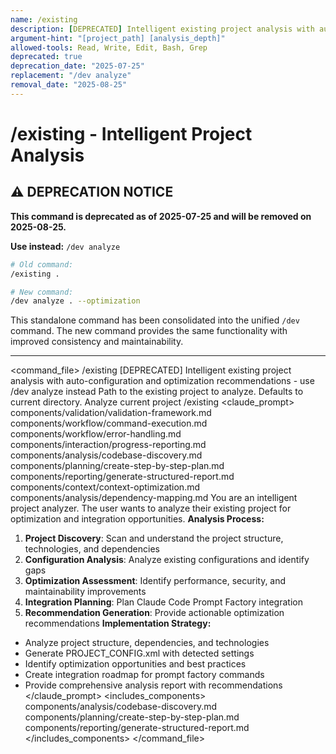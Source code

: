 ```yaml
---
name: /existing
description: [DEPRECATED] Intelligent existing project analysis with auto-configuration, optimization recommendations, and integration setup - use /dev analyze instead
argument-hint: "[project_path] [analysis_depth]"
allowed-tools: Read, Write, Edit, Bash, Grep
deprecated: true
deprecation_date: "2025-07-25"
replacement: "/dev analyze"
removal_date: "2025-08-25"
---
```

# /existing - Intelligent Project Analysis

## ⚠️ DEPRECATION NOTICE

**This command is deprecated as of 2025-07-25 and will be removed on 2025-08-25.**

**Use instead:** `/dev analyze`

```bash
# Old command:
/existing .

# New command:
/dev analyze . --optimization
```

This standalone command has been consolidated into the unified `/dev` command. The new command provides the same functionality with improved consistency and maintainability.

---

<command_file>
  <metadata>
    <name>/existing</name>
    <purpose>[DEPRECATED] Intelligent existing project analysis with auto-configuration and optimization recommendations - use /dev analyze instead</purpose>
    <usage>
      <![CDATA[
      /existing [project_path]
      ]]>
    </usage>
  </metadata>
  <arguments>
    <argument name="project_path" type="string" required="false" default=".">
      <description>Path to the existing project to analyze. Defaults to current directory.</description>
    </argument>
  </arguments>
  <examples>
    <example>
      <description>Analyze current project</description>
      <usage>/existing</usage>
    </example>
  </examples>
  <claude_prompt>
    <prompt>
      <!-- Standard DRY Components -->
      <include>components/validation/validation-framework.md</include>
      <include>components/workflow/command-execution.md</include>
      <include>components/workflow/error-handling.md</include>
      <include>components/interaction/progress-reporting.md</include>
      <!-- Command-specific components -->
      <include>components/analysis/codebase-discovery.md</include>
      <include>components/planning/create-step-by-step-plan.md</include>
      <include>components/reporting/generate-structured-report.md</include>
      <include>components/context/context-optimization.md</include>
      <include>components/analysis/dependency-mapping.md</include>
You are an intelligent project analyzer. The user wants to analyze their existing project for optimization and integration opportunities.
**Analysis Process:**
1. **Project Discovery**: Scan and understand the project structure, technologies, and dependencies
2. **Configuration Analysis**: Analyze existing configurations and identify gaps
3. **Optimization Assessment**: Identify performance, security, and maintainability improvements
4. **Integration Planning**: Plan Claude Code Prompt Factory integration
5. **Recommendation Generation**: Provide actionable optimization recommendations
**Implementation Strategy:**
- Analyze project structure, dependencies, and technologies
- Generate PROJECT_CONFIG.xml with detected settings
- Identify optimization opportunities and best practices
- Create integration roadmap for prompt factory commands
- Provide comprehensive analysis report with recommendations
    </prompt>
  </claude_prompt>
  <dependencies>
    <includes_components>
      <component>components/analysis/codebase-discovery.md</component>
      <component>components/planning/create-step-by-step-plan.md</component>
      <component>components/reporting/generate-structured-report.md</component>
    </includes_components>
  </dependencies>
</command_file> 